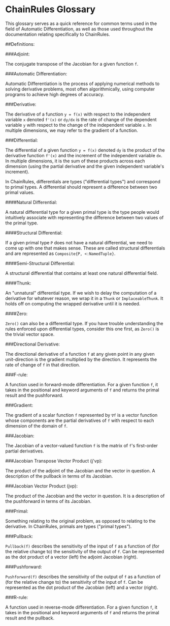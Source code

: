 # ChainRules Glossary

This glossary serves as a quick reference for common terms used in the field of Automatic Differentiation, as well as those used throughout the documentation relating specifically to ChainRules.

##Definitions:

###Adjoint:

The conjugate transpose of the Jacobian for a given function `f`.

###Automatic Differentiation:

Automatic Differentiation is the process of applying numerical methods to solving derivative problems, most often algorithmically, using computer programs to achieve high degrees of accuracy.

###Derivative:

The derivative of a function `y = f(x)` with respect to the independent variable `x` denoted `f'(x)` or `dy/dx` is the rate of change of the dependent variable `y` with respect to the change of the independent variable `x`. In multiple dimensions, we may refer to the gradient of a function.

###Differential:

The differential of a given function `y = f(x)` denoted `dy` is the product of the derivative function `f'(x)` and the increment of the independent variable `dx`. In multiple dimensions, it is the sum of these products across each dimension (using the partial derivative and the given independent variable's increment).

In ChainRules, differentials are types ("differential types") and correspond to primal types. A differential should represent a difference between two primal values.

####Natural Differential:

A natural differential type for a given primal type is the type people would intuitively associate with representing the difference between two values of the primal type.

####Structural Differential:

If a given primal type `P` does not have a natural differential, we need to come up with one that makes sense. These are called structural differentials and are represented as `Composite{P, <:NamedTuple}`.

####Semi-Structural Differential:

A structural differential that contains at least one natural differential field.

####Thunk:

An "unnatural" differential type. If we wish to delay the computation of a derivative for whatever reason, we wrap it in a `Thunk` or `ImplaceableThunk`. It holds off on computing the wrapped derivative until it is needed.

####Zero:

`Zero()` can also be a differential type. If you have trouble understanding the rules enforced upon differential types, consider this one first, as `Zero()` is the trivial vector space.

###Directional Derivative:

The directional derivative of a function `f` at any given point in any given unit-direction is the gradient multiplied by the direction. It represents the rate of change of `f` in that direction.

###F-rule:

A function used in forward-mode differentiation. For a given function `f`, it takes in the positional and keyword arguments of `f` and returns the primal result and the pushforward.

###Gradient:

The gradient of a scalar function `f` represented by `∇f` is a vector function whose components are the partial derivatives of `f` with respect to each dimension of the domain of `f`.

###Jacobian:

The Jacobian of a vector-valued function `f` is the matrix of `f`'s first-order partial derivatives.

###Jacobian Transpose Vector Product (j'vp):

The product of the adjoint of the Jacobian and the vector in question. A description of the pullback in terms of its Jacobian.

###Jacobian Vector Product (jvp):

The product of the Jacobian and the vector in question. It is a description of the pushforward in terms of its Jacobian.

###Primal:

Something relating to the original problem, as opposed to relating to the derivative. In ChainRules, primals are types ("primal types").

###Pullback:

`Pullback(f)` describes the sensitivity of the input of `f` as a function of (for the relative change to) the sensitivity of the output of `f`. Can be represented as the dot product of a vector (left) the adjoint Jacobian (right).

###Pushforward:

`Pushforward(f)` describes the sensitivity of the output of `f` as a function of (for the relative change to) the sensitivity of the input of `f`. Can be represented as the dot product of the Jacobian (left) and a vector (right).

###R-rule:

A function used in reverse-mode differentiation. For a given function `f`, it takes in the positional and keyword arguments of `f` and returns the primal result and the pullback.


